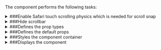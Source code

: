 The component performs the following tasks:

<details>
	<summary>###Enable Safari touch scrolling physics which is needed for scroll snap

</summary>
</details>

<details>
	<summary>###Hide scrollbar

</summary>
</details>

<details>
	<summary>###Defines the prop types

</summary>
* The active image

</details>

<details>
	<summary>###Defines the default props

</summary>
</details>

<details>
	<summary>###Styles the component container

</summary>
</details>

<details>
	<summary>###Displays the component

</summary>
</details>

